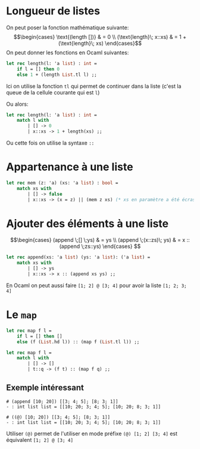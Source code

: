 # Longueur de listes
On peut poser la fonction mathématique suivante: $$\begin{cases} \text{(length [])} & = 0 \\ (\text{length}\; x::xs) & = 1 + (\text{length}\; xs) \end{cases}$$
On peut donner les fonctions en Ocaml suivantes:
```ocaml
let rec length(l: 'a list) : int =
	if l = [] then 0
	else 1 + (length List.tl l) ;;
```
Ici on utilise la fonction `tl` qui permet de continuer dans la liste (c'est la queue de la cellule courante qui est `l`)

Ou alors:
```ocaml
let rec length(l: 'a list) : int = 
	match l with
		| [] -> 0
		| x::xs -> 1 + length(xs) ;;
```
Ou cette fois on utilise la syntaxe `::`


# Appartenance à une liste

```ocaml
let rec mem (z: 'a) (xs: 'a list) : bool =
	match xs with
		| [] -> false
		| x::xs -> (x = z) || (mem z xs) (* xs en paramètre a été écrasé *) ;;
```

# Ajouter des éléments à une liste
$$\begin{cases}
(append \;[] \;ys) & = ys \\
(append \;(x::zs)\; ys) & = x :: (append \;zs::ys) 
\end{cases}
$$

```ocaml
let rec append(xs: 'a list) (ys: 'a list): ('a list) = 
	match xs with
		| [] -> ys
		| x::xs -> x :: (append xs ys) ;;
```
En Ocaml on peut aussi faire `[1; 2] @ [3; 4]` pour avoir la liste `[1; 2; 3; 4]`

# Le `map`

```ocaml
let rec map f l = 
	if l = [] then []
	else (f (List.hd l)) :: (map f (List.tl l)) ;;
```

```ocaml
let rec map f l = 
	match l with
		| [] -> []
		| t::q -> (f t) :: (map f q) ;;
```

## Exemple intéressant
```
# (append [10; 20]) [[3; 4; 5]; [8; 3; 1]]
- : int list list = [[10; 20; 3; 4; 5]; [10; 20; 8; 3; 1]]

# ((@) [10; 20]) [[3; 4; 5]; [8; 3; 1]]
- : int list list = [[10; 20; 3; 4; 5]; [10; 20; 8; 3; 1]]
```

Utiliser `(@)` permet de l'utiliser en mode préfixe `(@) [1; 2] [3; 4]` est équivalent `[1; 2] @ [3; 4]`
